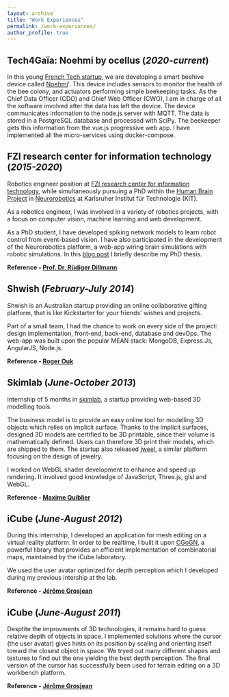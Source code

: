 ```yaml
---
layout: archive
title: "Work Experiences"
permalink: /work-experiences/
author_profile: true
---
```


Tech4Gaïa: Noehmi by ocellus (_2020-current_)
-----

In this young [French Tech startup](https://www.tech4gaia.com/), we are developing a smart beehive device called [Noehmi](http://noehmi.com/)'.
This device includes sensors to monitor the health of the bee colony, and actuators performing simple beekeeping tasks.
As the Chief Data Officer (CDO) and Chief Web Officer (CWO), I am in charge of all the software involved after the data has left the device.
The device communicates information to the node.js server with MQTT.
The data is stored in a PostgreSQL database and processed with SciPy.
The beekeeper gets this information from the vue.js progressive web app.
I have implemented all the micro-services using docker-compose.

FZI research center for information technology (_2015-2020_)
-----

Robotics engineer position at [FZI research center for information technology](http://www.fzi.de/en/home/ "FZI"), while simultaneously pursuing a PhD within the [Human Brain Project](http://www.fzi.de/en/research/projekt-details/human-brain-project/ "Human Brain Project at FZI") in [Neurorobotics](https://neurorobotics.net "Neurorobotics in the Human Brain Project") at Karlsruher Institut für Technologie (KIT).

As a robotics engineer, I was involved in a variety of robotics projects, with a focus on computer vision, machine learning and web development.

As a PhD student, I have developed spiking network models to learn robot control from event-based vision.
I have also participated in the development of the Neurorobotics platform, a web-app wiring brain simulations with robotic simulations.
In this [blog post](/posts/2020/08/synaptic-learning) I briefly describe my PhD thesis.

**Reference - [Prof. Dr. Rüdiger Dillmann](https://www.fzi.de/de/wir-ueber-uns/organisation/mitarbeiter/address/ruediger-dillmann/)**

Shwish (_February-July 2014_)
-----

Shwish is an Australian startup providing an online collaborative gifting platform, that is like Kickstarter for your friends' wishes and projects.

Part of a small team, I had the chance to work on every side of the project: design implementation, front-end, back-end, database and devOps.
The web-app was built upon the popular MEAN stack: MongoDB, Express.Js, AngularJS, Node.js.

**Reference - [Roger Ouk](https://www.oukdigital.com.au/roger-ouk)**

Skimlab (_June-October 2013_)
-----

Internship of 5 months in [skimlab](http://www.skimlab.com/ "skimlab"), a startup providing web-based 3D modelling tools.

The business model is to provide an easy online tool for modelling 3D objects which relies on implicit surface.
Thanks to the implicit surfaces, designed 3D models are certified to be 3D printable, since their volume is mathematically defined.
Users can therefore 3D print their models, which are shipped to them.
The startup also released [jweel](https://www.jweel.com/en/ "jweel"), a similar platform focusing on the design of jewelry.

I worked on WebGL shader development to enhance and speed up rendering.
It involved good knowledge of JavaScript, Three.js, glsl and WebGL.

**Reference - [Maxime Quiblier](https://fr.linkedin.com/in/maxime-quiblier-25959a9)**

iCube (_June-August 2012_)
-----

During this internship, I developed an application for mesh editing on a virtual reality platform.
In order to be realtime, I built it upon [CGoGN](http://cgogn.unistra.fr/ "CGoGN"), a powerful library that provides an efficient implementation of combinatorial maps, maintained by the iCube laboratory.

We used the user avatar optimized for depth perception which I developed during my previous intership at the lab.

**Reference - [Jérôme Grosjean](https://dpt-info.di.unistra.fr/~grosjean/)**

iCube (_June-August 2011_)
-----

Desptite the improvments of 3D technologies, it remains hard to guess relative depth of objects in space.
I implemented solutions where the cursor (the user avatar) gives hints on its position by scaling and orienting itself toward the closest object in space.
We tryed out many different shapes and textures to find out the one yielding the best depth perception.
The final version of the cursor has successfully been used for terrain editing on a 3D workbench platform.

**Reference - [Jérôme Grosjean](https://dpt-info.di.unistra.fr/~grosjean/)**
